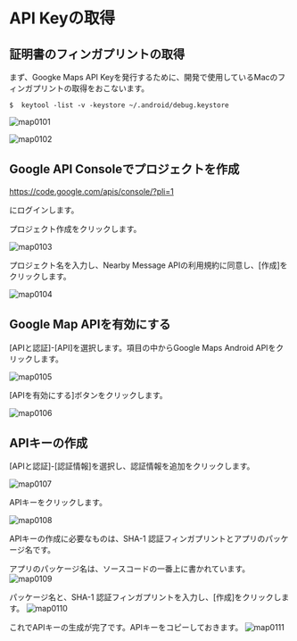 # API Keyの取得

## 証明書のフィンガプリントの取得

まず、Googke Maps API Keyを発行するために、開発で使用しているMacのフィンガプリントの取得をおこないます。

    $  keytool -list -v -keystore ~/.android/debug.keystore

![map0101](img-map02/map0201.png)

![map0102](img-map02/map0202.png)

## Google API Consoleでプロジェクトを作成

https://code.google.com/apis/console/?pli=1

にログインします。

プロジェクト作成をクリックします。

![map0103](img-map02/map0203.png)

プロジェクト名を入力し、Nearby Message APIの利用規約に同意し、[作成]をクリックします。

![map0104](img-map02/map0204.png)

## Google Map APIを有効にする

[APIと認証]-[API]を選択します。項目の中からGoogle Maps Android APIをクリックします。

![map0105](img-map02/map0205.png)

[APIを有効にする]ボタンをクリックします。

![map0106](img-map02/map0206.png)

## APIキーの作成

[APIと認証]-[認証情報]を選択し、認証情報を追加をクリックします。

![map0107](img-map02/map0207.png)

APIキーをクリックします。

![map0108](img-map02/map0208.png)

APIキーの作成に必要なものは、SHA-1 認証フィンガプリントとアプリのパッケージ名です。

アプリのパッケージ名は、ソースコードの一番上に書かれています。
![map0109](img-map02/map0209.png)

パッケージ名と、SHA-1 認証フィンガプリントを入力し、[作成]をクリックします。
![map0110](img-map02/map0210.png)

これでAPIキーの生成が完了です。APIキーをコピーしておきます。
![map0111](img-map02/map0211.png)